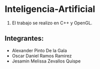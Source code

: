# Inteligencia-Artificial
1. El trabajo se realizo en C++ y OpenGL.
## Integrantes:
- Alexander Pinto De la Gala
- Oscar Daniel Ramos Ramirez
- Jesamin Melissa Zevallos Quispe

